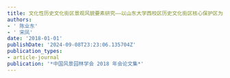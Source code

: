 ```yaml
---
title: 文化性历史文化街区景观风貌要素研究——以山东大学西校区历史文化街区核心保护区为例
authors:
- ' 陈业东'
- ' 宋凤'
date: '2018-01-01'
publishDate: '2024-09-08T23:23:06.135704Z'
publication_types:
- article-journal
publication: '*中国风景园林学会 2018 年会论文集*'
---
```

